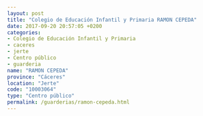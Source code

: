 ```yaml
---
layout: post
title: "Colegio de Educación Infantil y Primaria RAMON CEPEDA"
date: 2017-09-20 20:57:05 +0200
categories:
- Colegio de Educación Infantil y Primaria
- caceres
- jerte
- Centro público
- guarderia
name: "RAMON CEPEDA"
province: "Cáceres"
location: "Jerte"
code: "10003064"
type: "Centro público"
permalink: /guarderias/ramon-cepeda.html
---
```

